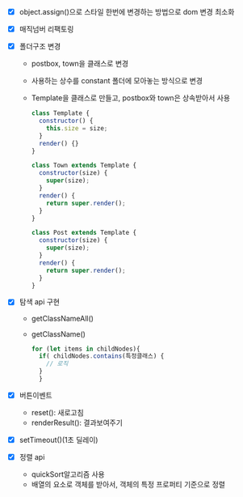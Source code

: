 - [x] object.assign()으로 스타일 한번에 변경하는 방법으로 dom 변경 최소화

- [x] 매직넘버 리팩토링

- [x] 폴더구조 변경

  - postbox, town을 클래스로 변경
  - 사용하는 상수를 constant 폴더에 모아놓는 방식으로 변경
  - Template을 클래스로 만들고, postbox와 town은 상속받아서 사용

    ```js
    class Template {
      constructor() {
        this.size = size;
      }
      render() {}
    }
    ```

    ```js
    class Town extends Template {
      constructor(size) {
        super(size);
      }
      render() {
        return super.render();
      }
    }
    ```

    ```js
    class Post extends Template {
      constructor(size) {
        super(size);
      }
      render() {
        return super.render();
      }
    }
    ```

- [x] 탐색 api 구현

  - getClassNameAll()
  - getClassName()

    ```js
    for (let items in childNodes){
      if( childNodes.contains(특정클래스) {
        // 로직
      }
      }
    ```

- [x] 버튼이벤트

  - reset(): 새로고침
  - renderResult(): 결과보여주기

- [x] setTimeout()(1초 딜레이)

- [x] 정렬 api
  - quickSort알고리즘 사용
  - 배열의 요소로 객체를 받아서, 객체의 특정 프로퍼티 기준으로 정렬
